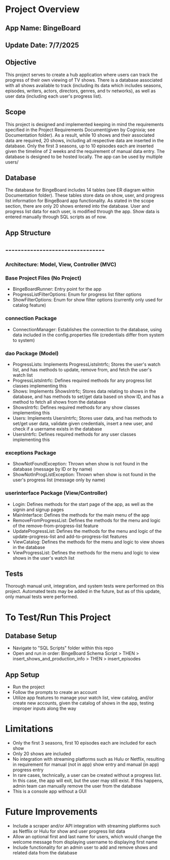 # Project Overview

## App Name: BingeBoard
## Update Date: 7/7/2025

## Objective
This project serves to create a hub application where users can track the progress of their own viewing of TV shows. There is a database associated with all shows available to track (including its data which includes seasons, episodes, writers, actors, directors, genres, and tv networks), as well as user data (including each user's progress list).

## Scope
This project is designed and implemented keeping in mind the requirements specified in the Project Requirements Document(given by Cognixia; see Documentation folder). As a result, while 10 shows and their associated data are required, 20 shows, including all respective data are inserted in the database. Only the first 3 seasons, up to 10 episodes each are inserted given the timeline of 2 weeks and the requirement of manual data entry. The database is designed to be hosted locally. The app can be used by multiple users/

## Database
The database for BingeBoard includes 14 tables (see ER diagram within Documentation folder). These tables store data on show, user, and progress list information for BingeBoard app functionality. As stated in the scope section, there are only 20 shows entered into the database. User and progress list data for each user, is modified through the app. Show data is entered manually through SQL scripts as of now.

## App Structure
## --------------------------------
### Architecture: Model, View, Controller (MVC)

### Base Project Files (No Project)
  - BingeBoardRunner: Entry point for the app
  - ProgressListFilterOptions: Enum for progress list filter options
  - ShowFilterOptions: Enum for show filter options (currently only used for catalog feature)

### connection Package
  - ConnectionManager: Establishes the connection to the database, using data included in the config.properties file (credentials differ from system to system)

### dao Package (Model)
  - ProgressLists: Implements ProgressListsIntrfc; Stores the user's watch list, and has methods to update, remove from, and fetch the user's watch list
  - ProgressListsIntrfc: Defines required methods for any progress list classes implementing this
  - Shows: Implements ShowsIntrfc; Stores data relating to shows in the database, and has methods to set/get data based on show ID, and has a method to fetch all shows from the database
  - ShowsIntrfc: Defines required methods for any show classes implementing this
  - Users: Implements UsersIntrfc; Stores user data, and has methods to set/get user data, validate given credentials, insert a new user, and check if a username exists in the database
  - UsersIntrfc: Defines required methods for any user classes implementing this

### exceptions Package
  - ShowNotFoundException: Thrown when show is not found in the database (message by ID or by name)
  - ShowNotInProgListException: Thrown when show is not found in the user's progress list (message only by name)

### userinterface Package (View/Controller)
  - Login: Defines methods for the start page of the app, as well as the signin and signup pages
  - MainInterface: Defines the methods for the main menu of the app
  - RemoveFromProgressList: Defines the methods for the menu and logic of the remove-from-progress-list feature
  - UpdateProgressList: Defines the methods for the menu and logic of the update-progress-list and add-to-progress-list features
  - ViewCatalog: Defines the methods for the menu and logic to view shows in the database
  - ViewProgressList: Defines the methods for the menu and logic to view shows in the user's watch list

## Tests
Thorough manual unit, integration, and system tests were performed on this project. Automated tests may be added in the future, but as of this update, only manual tests were performed.



# To Test/Run This Project
## Database Setup
  - Navigate to "SQL Scripts" folder within this repo
  - Open and run in order: BingeBoard Schema Script > THEN > insert_shows_and_production_info > THEN > insert_episodes

## App Setup
  - Run the project
  - Follow the prompts to create an account
  - Utilize app features to manage your watch list, view catalog, and/or create new accounts, given the catalog of shows in the app, testing improper inputs along the way



# Limitations
  - Only the first 3 seasons, first 10 episodes each are included for each show
  - Only 20 shows are included
  - No integration with streaming platforms such as Hulu or Netflix, resulting in requirement for manual (not in app) show entry and manual (in app) progress entry
  - In rare cases, technically, a user can be created without a progress list. In this case, the app will exit, but the user may still exist. If this happens, admin team can manually remove the user from the database
  - This is a console app without a GUI



# Future Improvements
  - Include a scraper and/or API integration with streaming platforms such as Netflix or Hulu for show and user progress list data
  - Allow an optional first and last name for users, which would change the welcome message from displaying username to displaying first name
  - Include functionality for an admin user to add and remove shows and related data from the database
